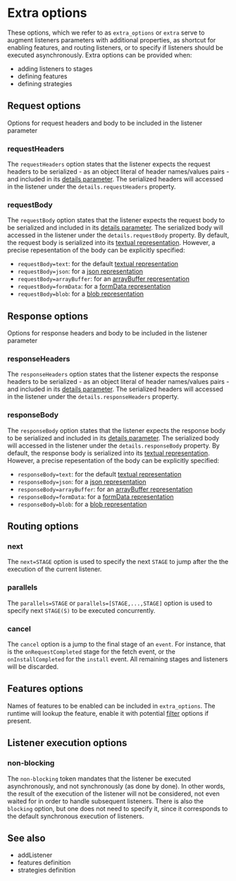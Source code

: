 # Extra options

These options, which we refer to as `extra_options` or `extra` serve to augment listeners parameters with additional properties, as shortcut for enabling features, and routing listeners, or to specify if listeners should be executed asynchronously. 
Extra options can be provided when:
- adding listeners to stages
- defining features
- defining strategies


## Request options
Options for request headers and body to be included in the listener parameter

### requestHeaders
The `requestHeaders` option states that the listener expects the request headers to be serialized - as an object literal of header names/values pairs - and included in its [details parameter](details.md#parameter). The serialized headers will accessed in the listener under the `details.requestHeaders` property. 

### requestBody
The `requestBody` option states that the listener expects the request body to be serialized and included in its [details parameter](details.md#parameter). The serialized body will accessed in the listener under the `details.requestBody` property.
By default, the request body is serialized into its [textual representation](https://developer.mozilla.org/en-US/docs/Web/API/Request/text).
However, a precise repesentation of the body can be explicitly specified:
- `requestBody=text`: for the default [textual representation](https://developer.mozilla.org/en-US/docs/Web/API/Request/text)
- `requestBody=json`: for a [json representation](https://developer.mozilla.org/en-US/docs/Web/API/Request/json)
- `requestBody=arrayBuffer`: for an [arrayBuffer representation](https://developer.mozilla.org/en-US/docs/Web/API/Request/arrayBuffer)
- `requestBody=formData`: for a [formData representation](https://developer.mozilla.org/en-US/docs/Web/API/Request/formData)
- `requestBody=blob`: for a [blob representation](https://developer.mozilla.org/en-US/docs/Web/API/Request/blob)


## Response options
Options for response headers and body to be included in the listener parameter

### responseHeaders
The `responseHeaders` option states that the listener expects the response headers to be serialized - as an object literal of header names/values pairs - and included in its [details parameter](details.md#parameter). The serialized headers will accessed in the listener under the `details.responseHeaders` property. 

### responseBody
The `responseBody` option states that the listener expects the response body to be serialized and included in its [details parameter](details.md#parameter). The serialized body will accessed in the listener under the `details.responseBody` property.
By default, the response body is serialized into its [textual representation](https://developer.mozilla.org/en-US/docs/Web/API/Response/text).
However, a precise repesentation of the body can be explicitly specified:
- `responseBody=text`: for the default [textual representation](https://developer.mozilla.org/en-US/docs/Web/API/Response/text)
- `responseBody=json`: for a [json representation](https://developer.mozilla.org/en-US/docs/Web/API/Response/json)
- `responseBody=arrayBuffer`: for an [arrayBuffer representation](https://developer.mozilla.org/en-US/docs/Web/API/Response/arrayBuffer)
- `responseBody=formData`: for a [formData representation](https://developer.mozilla.org/en-US/docs/Web/API/Response/formData)
- `responseBody=blob`: for a [blob representation](https://developer.mozilla.org/en-US/docs/Web/API/Response/blob)


## Routing options

### next
The `next=STAGE` option is used to specify the next `STAGE` to jump after the the execution of the current listener.

### parallels
The `parallels=STAGE` or `parallels=[STAGE,...,STAGE]` option is used to specify next `STAGE(S)` to be executed concurrently. 

### cancel
The `cancel` option is a jump to the final stage of an `event`. For instance, that is the `onRequestCompleted` stage for the fetch event, or the `onInstallCompleted` for the `install` event.   All remaining stages and listeners will be discarded.

## Features options
Names of features to be enabled can be included in `extra_options`. The runtime will lookup the feature, enable it with potential [filter](filter.md) options if present. 

## Listener execution options

### non-blocking
The `non-blocking` token mandates that the listener be executed asynchronously, and not synchronously (as done by done). In other words, the result of the execution of the listener will not be considered, not even waited for in order to handle subsequent listeners. 
There is also the `blocking` option, but one does not need to specify it, since it corresponds to the default synchronous execution of listeners. 


## See also
- addListener
- features definition
- strategies definition


